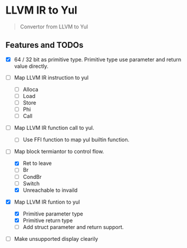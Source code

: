 # LLVM IR to Yul

> Convertor from LLVM to Yul

## Features and TODOs

- [X] 64 / 32 bit as primitive type. Primitive type use parameter and return value directly.
- [ ] Map LLVM IR instruction to yul
    - [ ] Alloca
    - [ ] Load
    - [ ] Store
    - [ ] Phi
    - [ ] Call
- [ ] Map LLVM IR function call to yul.
    - [ ] Use FFI function to map yul builtin function.
- [ ] Map block termiantor to control flow.
    - [X] Ret to leave
    - [ ] Br
    - [ ] CondBr
    - [ ] Switch
    - [X] Unreachable to invaild
- [X] Map LLVM IR funtion to yul
    - [X] Primitive parameter type
    - [X] Primitive return type
    - [ ] Add struct parameter and return support.
- [ ] Make unsupported display clearily

